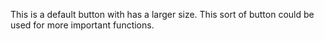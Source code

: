 This is a default button with has a larger size. This sort of button could be used for more important functions. 
